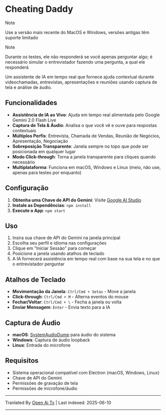 # Cheating Daddy

> [!NOTE]  
> Use a versão mais recente do MacOS e Windows, versões antigas têm suporte limitado

> [!NOTE]  
> Durante os testes, ele não responderá se você apenas perguntar algo; é necessário simular o entrevistador fazendo uma pergunta, a qual ele responderá

Um assistente de IA em tempo real que fornece ajuda contextual durante videochamadas, entrevistas, apresentações e reuniões usando captura de tela e análise de áudio.

## Funcionalidades

- **Assistência de IA ao Vivo**: Ajuda em tempo real alimentada pelo Google Gemini 2.0 Flash Live
- **Captura de Tela & Áudio**: Analisa o que você vê e ouve para respostas contextuais
- **Múltiplos Perfis**: Entrevista, Chamada de Vendas, Reunião de Negócios, Apresentação, Negociação
- **Sobreposição Transparente**: Janela sempre no topo que pode ser posicionada em qualquer lugar
- **Modo Click-through**: Torna a janela transparente para cliques quando necessário
- **Multiplataforma**: Funciona em macOS, Windows e Linux (meio, não use, apenas para testes por enquanto)

## Configuração

1. **Obtenha uma Chave de API do Gemini**: Visite [Google AI Studio](https://aistudio.google.com/apikey)
2. **Instale as Dependências**: `npm install`
3. **Execute o App**: `npm start`

## Uso

1. Insira sua chave de API do Gemini na janela principal
2. Escolha seu perfil e idioma nas configurações
3. Clique em "Iniciar Sessão" para começar
4. Posicione a janela usando atalhos de teclado
5. A IA fornecerá assistência em tempo real com base na sua tela e no que o entrevistador perguntar

## Atalhos de Teclado

- **Movimentação da Janela**: `Ctrl/Cmd + Setas` - Move a janela
- **Click-through**: `Ctrl/Cmd + M` - Alterna eventos do mouse
- **Fechar/Voltar**: `Ctrl/Cmd + \` - Fecha a janela ou volta
- **Enviar Mensagem**: `Enter` - Envia texto para a IA

## Captura de Áudio

- **macOS**: [SystemAudioDump](https://github.com/Mohammed-Yasin-Mulla/Sound) para áudio do sistema
- **Windows**: Captura de áudio loopback
- **Linux**: Entrada do microfone

## Requisitos

- Sistema operacional compatível com Electron (macOS, Windows, Linux)
- Chave de API do Gemini
- Permissões de gravação de tela
- Permissões de microfone/áudio

---

Tranlated By [Open Ai Tx](https://github.com/OpenAiTx/OpenAiTx) | Last indexed: 2025-06-10

---